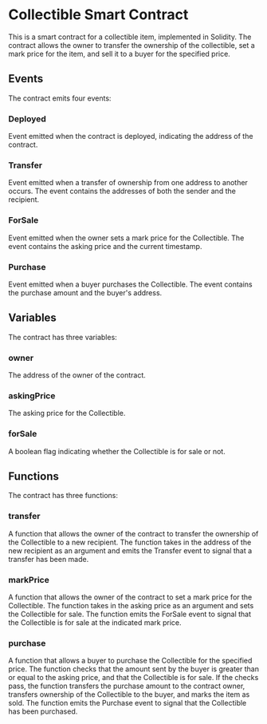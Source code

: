 # Collectible Smart Contract

This is a smart contract for a collectible item, implemented in Solidity. The contract allows the owner to transfer the ownership of the collectible, set a mark price for the item, and sell it to a buyer for the specified price.

## **Events**

The contract emits four events:

### **Deployed**

Event emitted when the contract is deployed, indicating the address of the contract.

### **Transfer**

Event emitted when a transfer of ownership from one address to another occurs. The event contains the addresses of both the sender and the recipient.

### **ForSale**

Event emitted when the owner sets a mark price for the Collectible. The event contains the asking price and the current timestamp.

### **Purchase**

Event emitted when a buyer purchases the Collectible. The event contains the purchase amount and the buyer's address.

## **Variables**

The contract has three variables:

### **owner**

The address of the owner of the contract.

### **askingPrice**

The asking price for the Collectible.

### **forSale**

A boolean flag indicating whether the Collectible is for sale or not.

## **Functions**

The contract has three functions:

### **transfer**

A function that allows the owner of the contract to transfer the ownership of the Collectible to a new recipient. The function takes in the address of the new recipient as an argument and emits the Transfer event to signal that a transfer has been made.

### **markPrice**

A function that allows the owner of the contract to set a mark price for the Collectible. The function takes in the asking price as an argument and sets the Collectible for sale. The function emits the ForSale event to signal that the Collectible is for sale at the indicated mark price.

### **purchase**

A function that allows a buyer to purchase the Collectible for the specified price. The function checks that the amount sent by the buyer is greater than or equal to the asking price, and that the Collectible is for sale. If the checks pass, the function transfers the purchase amount to the contract owner, transfers ownership of the Collectible to the buyer, and marks the item as sold. The function emits the Purchase event to signal that the Collectible has been purchased.
